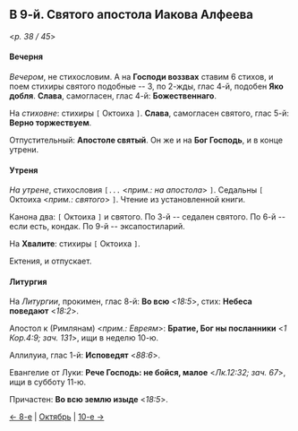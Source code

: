 
## В 9-й. Святого апостола Иакова Алфеева

<*p. 38 / 45*>

#### Вечерня

*Вечером*, не стихословим. А на **Господи воззвах** ставим 6 стихов, и поем стихиры святого подобные -- 3, 
по 2-жды, глас 4-й, подобен **Яко добля**. **Слава**, самогласен, глас 4-й: **Божественнаго**.

На *стиховне*: стихиры `[` Октоиха `]`. **Слава**, самогласен святого, глас 5-й: **Верно торжествуем**.

Отпустительный: **Апостоле святый**. 
Он же и на **Бог Господь**, и в конце утрени. 

#### Утреня

*На утрене*, стихословия `[...` <*прим.: на апостола*> `]`. 
Седальны `[` Октоиха <*прим.: святого*> `]`. 
Чтение из установленной книги.    

Канона два: `[` Октоиха `]` и святого. 
По 3-й -- седален святого. 
По 6-й -- если есть, кондак. 
По 9-й -- эксапостиларий.   

На **Хвалите**: стихиры `[` Октоиха `]`. 

Ектения, и отпускает.    

#### Литургия 

На *Литургии*, прокимен, глас 8-й: **Во всю** <*18:5*>, стих: **Небеса поведают** <*18:2*>. 
 
Апостол к (Римлянам) <*прим.: Евреям*>: **Братие, Бог ны посланники** <*1 Кор.4:9; зач. 131*>, 
ищи в неделю 10-ю. 

Аллилуиа, глас 1-й: **Исповедят** <*88:6*>. 

Евангелие от Луки: **Рече Господь: не бойся, малое** <*Лк.12:32; зач. 67*>, ищи в субботу 11-ю.

Причастен: **Во всю землю изыде** <*18:5*>.

[← 8-е](10_08_MES.ru.md) | [Октябрь](README.md#9-й) | [10-е →](10_10_MES.ru.md)
